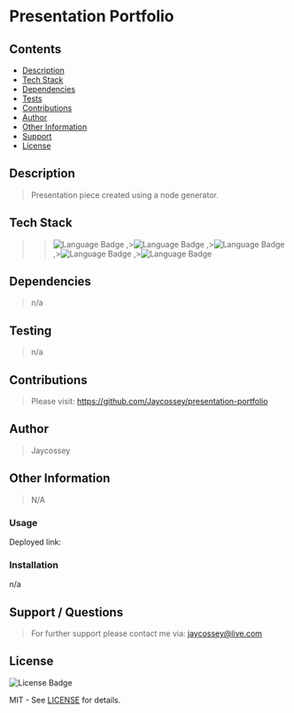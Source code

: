 # Presentation Portfolio

## Contents

- [Description](#Description)
- [Tech Stack](#TechStack)
- [Dependencies](#Dependencies)
- [Tests](#Testing)
- [Contributions](#Contributions)
- [Author](#Author)
- [Other Information](#Info)
- [Support](#Contact)
- [License](#License)

## Description

<a name="Description"></a>
> Presentation piece created using a node generator.

## Tech Stack

<a name="TechStack"></a>
> >![Language Badge](https://img.shields.io/badge/Language-HTML-green)
,>![Language Badge](https://img.shields.io/badge/Language-CSS-green)
,>![Language Badge](https://img.shields.io/badge/Language-JavaScript-green)
,>![Language Badge](https://img.shields.io/badge/Language-NodeJS-green)
,>![Language Badge](https://img.shields.io/badge/Language-npm-green)


## Dependencies

<a name="Dependencies"></a>
> n/a

## Testing

<a name="Testing"></a>
> n/a

## Contributions

<a name="Contributions"></a>
> Please visit: https://github.com/Jaycossey/presentation-portfolio

## Author

<a name="Author"></a>
> Jaycossey

## Other Information

<a name="Info"></a>
> N/A

### Usage
Deployed link: 
### Installation
n/a

## Support / Questions

<a name="Contact"></a>
> For further support please contact me via: jaycossey@live.com

## License

<a name="License"></a>
![License Badge](https://img.shields.io/badge/License-MIT-purple)


MIT - See <a href="./LICENSE">LICENSE</a> for details.
    